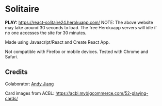 # Solitaire 

**PLAY:** https://react-solitaire24.herokuapp.com/
NOTE: The above website may take around 30 seconds to load. 
The free Herokuapp servers will idle if no one accesses the site for 30 minutes.

Made using Javascript/React and Create React App.

Not compatible with Firefox or mobile devices. Tested with Chrome and Safari.

## Credits

Colaborator: [Andy Jiang](https://github.com/davikrehalt)

Card images from ACBL: https://acbl.mybigcommerce.com/52-playing-cards/
